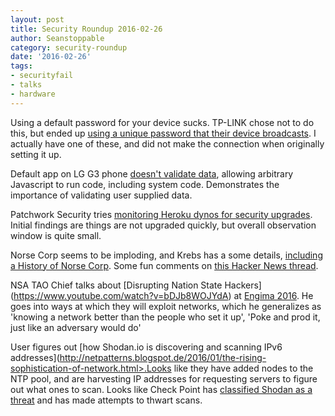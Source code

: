 ```yaml
---
layout: post
title: Security Roundup 2016-02-26
author: Seanstoppable
category: security-roundup
date: '2016-02-26'
tags:
- securityfail
- talks
- hardware
---
```


Using a default password for your device sucks. TP-LINK chose not to do this, but ended up [using a unique password that their device broadcasts](http://hackaday.com/2016/01/27/tp-links-wifi-defaults-to-worst-unique-passwords-ever/). I actually have one of these, and did not make the connection when originally setting it up.

Default app on LG G3 phone [doesn't validate data](https://threatpost.com/data-theft-hole-identified-in-lg-g3-smartphones/116079/), allowing arbitrary Javascript to run code, including system code. Demonstrates the importance of validating user supplied data.

Patchwork Security tries [monitoring Heroku dynos for security upgrades](https://patchworksecurity.com/blog/). Initial findings are things are not upgraded quickly, but overall observation window is quite small.

Norse Corp seems to be imploding, and Krebs has a some details, [including a History of Norse Corp](http://krebsonsecurity.com/2016/01/sources-security-firm-norse-corp-imploding/). Some fun comments on [this Hacker News thread](https://news.ycombinator.com/item?id=11002616).

NSA TAO Chief talks about [Disrupting Nation State Hackers] (https://www.youtube.com/watch?v=bDJb8WOJYdA) at [Engima 2016](https://www.usenix.org/conference/enigma2016). He goes into ways at which they will exploit networks, which he generalizes as 'knowing a network better than the people who set it up', 'Poke and prod it, just like an adversary would do'

User figures out [how Shodan.io is discovering and scanning IPv6 addresses](http://netpatterns.blogspot.de/2016/01/the-rising-sophistication-of-network.html>.Looks like they have added nodes to the NTP pool, and are harvesting IP addresses for requesting servers to figure out what ones to scan. Looks like Check Point has [classified Shodan as a threat](http://blog.checkpoint.com/2016/01/04/check-point-threat-alert-shodan/) and has made attempts to thwart scans.
